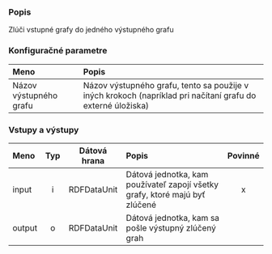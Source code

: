 ### Popis

Zlúči vstupné grafy do jedného výstupného grafu 

### Konfiguračné parametre

| Meno | Popis |
|:----|:----|
|Názov výstupného grafu| Názov výstupného grafu, tento sa použije v iných krokoch (napríklad pri načítaní grafu do externé úložiska)|

### Vstupy a výstupy

|Meno |Typ | Dátová hrana | Popis | Povinné |
|:--------|:------:|:------:|:-------------|:---------------------:|
|input  |i| RDFDataUnit | Dátová jednotka, kam používateľ zapojí všetky grafy, ktoré majú byť zlúčené |x|
|output |o| RDFDataUnit | Dátová jednotka, kam sa pošle výstupný zlúčený grah ||